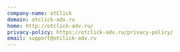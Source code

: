 ```yaml
---
company-name: otClick
domain: otclick-adv.ru
home: http://otclick-adv.ru/
privacy-policy: https://otclick-adv.ru/privacy-policy/
email: support@otclick-adv.ru
---
```




